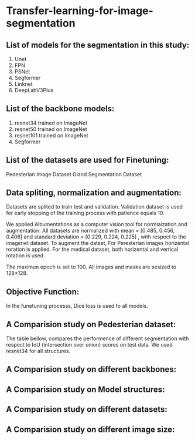 # Transfer-learning-for-image-segmentation

## List of models for the segmentation in this study:
1. Unet
2. FPN
3. PSNet
4. Segformer
5. Linknet
6. DeepLabV3Plus
## List of the backbone models:
1. resnet34 trained on ImageNet
2. resnet50 trained on ImageNet
3. resnet101 trained on ImageNet
4. Segformer

## List of the datasets are used for Finetuning:
Pedesterian Image Dataset
Gland Segmentation Dataset

## Data spliting, normalization and augmentation:

Datasets are splited to train test and validation. Validation dataset is used for early stopping of the training process with patience equals 10.

We applied Albumentations as a computer vision tool for normlaization and augmentation. All datasets are normalized with mean = [0.485, 0.456, 0.406]  and standard deviation = [0.229, 0.224, 0.225] , with respect to the imagenet dataset. 
To augment the datset, For Peresterian images horizental roration is applied. For the medical dataset, both horizental and vertical rotation is used.

The maximun epoch is set to 100.
All images and masks are sesized to 128*128.

## Objective Function:
In the funetuning processs, Dice loss is used fo all models.
## A Comparision study on Pedesterian dataset:
The table bellow, compares the performence of different segmentation with respect to IoU (intersection over union) scores on test data.
We used resnet34 for all structures. 






## A Comparision study on different backbones:
## A Comparision study on Model structures:
## A Comparision study on different datasets:
## A Comparision study on different image size:

